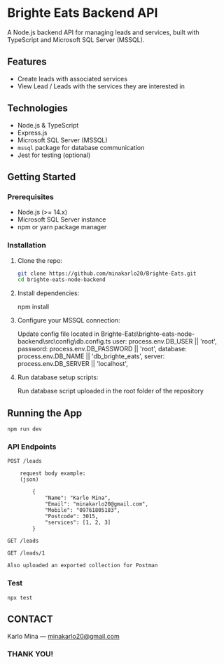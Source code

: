 # Brighte Eats Backend API

A Node.js backend API for managing leads and services, built with TypeScript and Microsoft SQL Server (MSSQL).

## Features
- Create leads with associated services
- View Lead / Leads with the services they are interested in

## Technologies
- Node.js & TypeScript
- Express.js
- Microsoft SQL Server (MSSQL)
- `mssql` package for database communication
- Jest for testing (optional)

## Getting Started

### Prerequisites

- Node.js (>= 14.x)
- Microsoft SQL Server instance
- npm or yarn package manager

### Installation

1. Clone the repo:

   ```bash
   git clone https://github.com/minakarlo20/Brighte-Eats.git
   cd brighte-eats-node-backend

2. Install dependencies:

    npm install

3. Configure your MSSQL connection:

    Update config file located in Brighte-Eats\brighte-eats-node-backend\src\config\db.config.ts
    user: process.env.DB_USER || 'root',
    password: process.env.DB_PASSWORD || 'root',
    database: process.env.DB_NAME || 'db_brighte_eats',
    server: process.env.DB_SERVER || 'localhost',

4. Run database setup scripts:

    Run database script uploaded in the root folder of the repository

## Running the App

    npm run dev

### API Endpoints

    POST /leads

        request body example: 
        (json)
        
            {
                "Name": "Karlo Mina",
                "Email": "minakarlo20@gmail.com",
                "Mobile": "09761805183",
                "Postcode": 3015,
                "services": [1, 2, 3]
            }
        
    GET /leads

    GET /leads/1

    Also uploaded an exported collection for Postman

### Test

    npx test

## CONTACT

Karlo Mina — minakarlo20@gmail.com

### THANK YOU! ###
